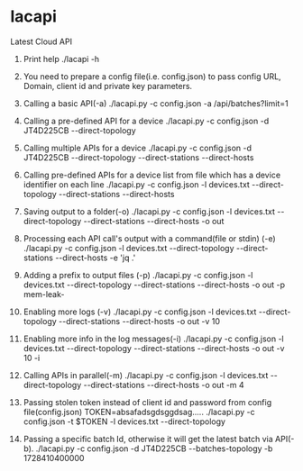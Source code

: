 # lacapi
Latest Cloud API
1. Print help
./lacapi -h

2. You need to prepare a config file(i.e. config.json) to pass config URL, Domain, client id and private key parameters.

3. Calling a basic API(-a)
./lacapi.py -c config.json -a /api/batches?limit=1

4. Calling a pre-defined API for a device
./lacapi.py -c config.json -d JT4D225CB --direct-topology

5. Calling multiple APIs for a device
./lacapi.py -c config.json -d JT4D225CB --direct-topology --direct-stations --direct-hosts

6. Calling pre-defined APIs for a device list from file which has a device identifier on each line
./lacapi.py -c config.json -l devices.txt --direct-topology --direct-stations --direct-hosts

7. Saving output to a folder(-o)
./lacapi.py -c config.json -l devices.txt --direct-topology --direct-stations --direct-hosts -o out

8. Processing each API call's output with a command(file or stdin) (-e)
./lacapi.py -c config.json -l devices.txt --direct-topology --direct-stations --direct-hosts  -e 'jq .'

9. Adding a prefix to output files (-p)
./lacapi.py -c config.json -l devices.txt --direct-topology --direct-stations --direct-hosts  -o out -p mem-leak-

10. Enabling more logs (-v)
./lacapi.py -c config.json -l devices.txt --direct-topology --direct-stations --direct-hosts  -o out -v 10

11. Enabling more info in the log messages(-i)
./lacapi.py -c config.json -l devices.txt --direct-topology --direct-stations --direct-hosts  -o out -v 10 -i

12. Calling APIs in parallel(-m)
./lacapi.py -c config.json -l devices.txt --direct-topology --direct-stations --direct-hosts  -o out -m 4

13. Passing stolen token instead of client id and password from config file(config.json)
TOKEN=absafadsgdsggdsag.....
./lacapi.py -c config.json -t $TOKEN -l devices.txt --direct-topology

14. Passing a specific batch Id, otherwise it will get the latest batch via API(-b).
./lacapi.py -c config.json -d JT4D225CB --batches-topology  -b 1728410400000

